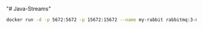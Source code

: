 "# Java-Streams" 


````bash
docker run -d -p 5672:5672 -p 15672:15672 --name my-rabbit rabbitmq:3-management
````